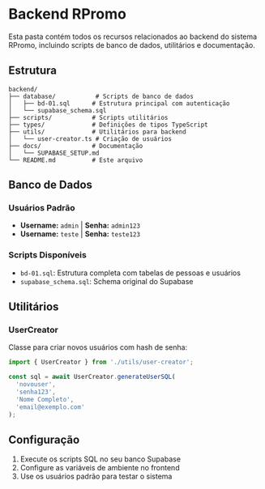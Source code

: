 # Backend RPromo

Esta pasta contém todos os recursos relacionados ao backend do sistema RPromo, incluindo scripts de banco de dados, utilitários e documentação.

## Estrutura

```
backend/
├── database/           # Scripts de banco de dados
│   ├── bd-01.sql      # Estrutura principal com autenticação
│   └── supabase_schema.sql
├── scripts/           # Scripts utilitários
├── types/             # Definições de tipos TypeScript
├── utils/             # Utilitários para backend
│   └── user-creator.ts # Criação de usuários
├── docs/              # Documentação
│   └── SUPABASE_SETUP.md
└── README.md          # Este arquivo
```

## Banco de Dados

### Usuários Padrão
- **Username:** `admin` | **Senha:** `admin123`
- **Username:** `teste` | **Senha:** `teste123`

### Scripts Disponíveis
- `bd-01.sql`: Estrutura completa com tabelas de pessoas e usuários
- `supabase_schema.sql`: Schema original do Supabase

## Utilitários

### UserCreator
Classe para criar novos usuários com hash de senha:

```typescript
import { UserCreator } from './utils/user-creator';

const sql = await UserCreator.generateUserSQL(
  'novouser', 
  'senha123', 
  'Nome Completo', 
  'email@exemplo.com'
);
```

## Configuração

1. Execute os scripts SQL no seu banco Supabase
2. Configure as variáveis de ambiente no frontend
3. Use os usuários padrão para testar o sistema
